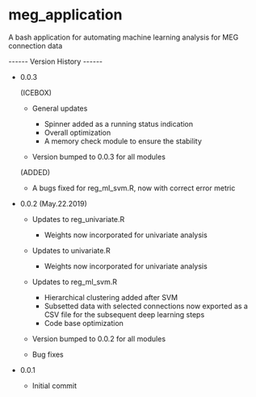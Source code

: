 # meg_application
A bash application for automating machine learning analysis for MEG connection data

------ Version History ------
 
- 0.0.3
  
  (ICEBOX)
  - General updates
    - Spinner added as a running status indication
    - Overall optimization
    - A memory check module to ensure the stability
       
  - Version bumped to 0.0.3 for all modules  
  
  (ADDED)
  - A bugs fixed for reg_ml_svm.R, now with correct error metric
 
 
- 0.0.2 (May.22.2019)

  - Updates to reg_univariate.R
    - Weights now incorporated for univariate analysis
  
  - Updates to univariate.R
    - Weights now incorporated for univariate analysis

  - Updates to reg_ml_svm.R
    - Hierarchical clustering added after SVM
    - Subsetted data with selected connections now exported as a CSV file for the subsequent deep learning steps
    - Code base optimization
  
  - Version bumped to 0.0.2 for all modules
  
  - Bug fixes


- 0.0.1

    - Initial commit
